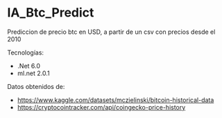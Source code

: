 # IA_Btc_Predict
Prediccion de precio btc en USD, a partir de un csv con precios desde el 2010

Tecnologías: 
- .Net 6.0
- ml.net 2.0.1

Datos obtenidos de:  
- https://www.kaggle.com/datasets/mczielinski/bitcoin-historical-data
- https://cryptocointracker.com/api/coingecko-price-history

